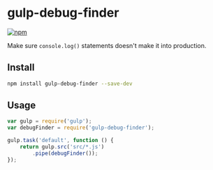 # gulp-debug-finder
[![npm](https://img.shields.io/npm/v/gulp-debug-finder.svg)](https://www.npmjs.com/package/gulp-debug-finder)

Make sure `console.log()` statements doesn't make it into production.

## Install
```bash
npm install gulp-debug-finder --save-dev
```

## Usage
```js
var gulp = require('gulp');
var debugFinder = require('gulp-debug-finder');

gulp.task('default', function () {
    return gulp.src('src/*.js')
        .pipe(debugFinder());
});
```
